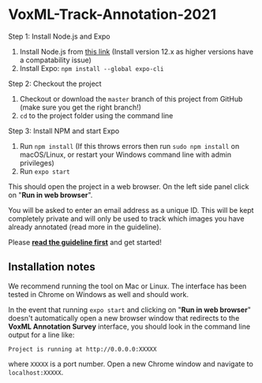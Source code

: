 # VoxML-Track-Annotation-2021
Step 1: Install Node.js and Expo

1. Install Node.js from [this link](https://nodejs.org/dist/latest-v12.x/) (Install version 12.x as higher versions have a compatability issue)
2. Install Expo: `npm install --global expo-cli`

Step 2: Checkout the project

1. Checkout or download the `master` branch of this project from GitHub (make sure you get the right branch!)
2. `cd` to the project folder using the command line

Step 3: Install NPM and start Expo

1. Run `npm install` (If this throws errors then run `sudo npm install` on macOS/Linux, or restart your Windows command line with admin privileges)
2. Run `expo start`

This should open the project in a web browser.  On the left side panel click on "**Run in web browser**".

You will be asked to enter an email address as a unique ID.  This will be kept completely private and will only be used to track which images you have already annotated (read more in the guideline).

Please [**read the guideline first**](https://github.com/csu-signal/VoxML-Track-Annotation-2021/blob/main/ISA-17-guideline.pdf) and get started!

## Installation notes

We recommend running the tool on Mac or Linux.  The interface has been tested in Chrome on Windows as well and should work.

In the event that running `expo start` and clicking on "**Run in web browser**" doesn't automatically open a new browser window that redirects to the **VoxML Annotation Survey** interface, you should look in the command line output for a line like:

`Project is running at http://0.0.0.0:XXXXX`

where `XXXXX` is a port number.  Open a new Chrome window and navigate to `localhost:XXXXX`.
